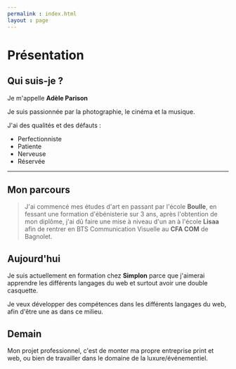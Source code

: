 ```yaml
---
permalink : index.html
layout : page
---
```


# Présentation

## Qui suis-je ?

Je m'appelle **Adèle Parison**

Je suis passionnée par la photographie, le cinéma et la musique.

J'ai des qualités et des défauts : 

 - Perfectionniste
 - Patiente
 - Nerveuse
 - Réservée

----------
## Mon parcours

> J'ai commencé mes études d'art en passant par l'école **Boulle**, en fessant une formation d'ébénisterie sur 3 ans, après l'obtention de mon diplôme, j'ai dû faire une mise à niveau d'un an à l'école **Lisaa** afin de rentrer en BTS Communication Visuelle au **CFA COM** de Bagnolet.

## Aujourd'hui

Je suis actuellement en formation chez **Simplon** parce que j'aimerai apprendre les différents langages du web et surtout avoir une double casquette.

Je veux développer des compétences dans les différents langages du web, afin d'être une as dans ce milieu.

## Demain

Mon projet professionnel, c'est de monter ma propre entreprise print et web, ou bien de travailler dans le domaine de la luxure/événementiel.

